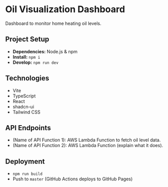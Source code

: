 # Oil Visualization Dashboard

Dashboard to monitor home heating oil levels.

## Project Setup

*   **Dependencies:** Node.js & npm
*   **Install:** `npm i`
*   **Develop:** `npm run dev`

## Technologies

*   Vite
*   TypeScript
*   React
*   shadcn-ui
*   Tailwind CSS

## API Endpoints

*   (Name of API Function 1):  AWS Lambda Function to fetch oil level data.
*   (Name of API Function 2):  AWS Lambda Function (explain what it does).

## Deployment

*   `npm run build`
*   Push to `master` (GitHub Actions deploys to GitHub Pages)
